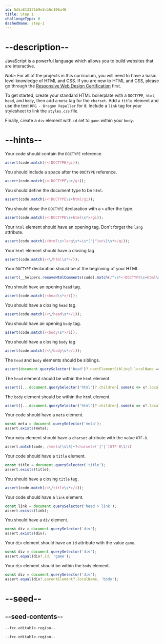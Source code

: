 ```yaml
---
id: 5d5a813321b9e3db6c106a46
title: Step 1
challengeType: 0
dashedName: step-1
---
```


# --description--

JavaScript is a powerful language which allows you to build websites that are interactive.

*Note*: For all of the projects in this curriculum, you will need to have a basic level knowledge of HTML and CSS. If you are new to HTML and CSS, please go through the [Responsive Web Design Certification](https://www.freecodecamp.org/learn/2022/responsive-web-design/) first.

To get started, create your standard HTML boilerplate with a `DOCTYPE`, `html`, `head`, and `body`, then add a `meta` tag for the `charset`. Add a `title` element and use the text `RPG - Dragon Repeller` for it. Include a `link` tag for your stylesheet to link the `styles.css` file.

Finally, create a `div` element with `id` set to `game` within your `body`.

# --hints--

Your code should contain the `DOCTYPE` reference.

```js
assert(code.match(/<!DOCTYPE/gi));
```

You should include a space after the `DOCTYPE` reference.

```js
assert(code.match(/<!DOCTYPE\s+/gi));
```

You should define the document type to be `html`.

```js
assert(code.match(/<!DOCTYPE\s+html/gi));
```

You should close the `DOCTYPE` declaration with a `>` after the type.

```js
assert(code.match(/<!DOCTYPE\s+html\s*>/gi));
```

Your `html` element should have an opening tag. Don't forget the `lang` attribute.

```js
assert(code.match(/<html\s+lang\s*=\s*('|")en\1\s*>/gi));
```

Your `html` element should have a closing tag.

```js
assert(code.match(/<\/html\s*>/));
```

Your `DOCTYPE` declaration should be at the beginning of your HTML.

```js
assert(__helpers.removeHtmlComments(code).match(/^\s*<!DOCTYPE\s+html\s*>/i));
```

You should have an opening `head` tag.

```js
assert(code.match(/<head\s*>/i));
```

You should have a closing `head` tag.

```js
assert(code.match(/<\/head\s*>/i));
```

You should have an opening `body` tag.

```js
assert(code.match(/<body\s*>/i));
```

You should have a closing `body` tag.

```js
assert(code.match(/<\/body\s*>/i));
```

The `head` and `body` elements should be siblings.

```js
assert(document.querySelector('head')?.nextElementSibling?.localName === 'body');
```

The `head` element should be within the `html` element.

```js
assert([...document.querySelector('html')?.children].some(x => x?.localName === 'head'));
```

The `body` element should be within the `html` element.

```js
assert([...document.querySelector('html')?.children].some(x => x?.localName === 'body'));
```

Your code should have a `meta` element.

```js
const meta = document.querySelector('meta');
assert.exists(meta);
```

Your `meta` element should have a `charset` attribute with the value `UTF-8`.

```js
assert.match(code, /<meta[\s\S]+?charset=('|"|`)UTF-8\1/i)
```

Your code should have a `title` element.

```js
const title = document.querySelector('title');
assert.exists(title);
```

You should have a closing `title` tag.

```js
assert(code.match(/<\/title\s*>/i));
```

Your code should have a `link` element.

```js
const link = document.querySelector('head > link');
assert.exists(link);
```

You should have a `div` element.

```js
const div = document.querySelector('div');
assert.exists(div);
```

Your `div` element should have an `id` attribute with the value `game`.

```js
const div = document.querySelector('div');
assert.equal(div?.id, 'game');
```

Your `div` element should be within the `body` element.

```js
const div = document.querySelector('div');
assert.equal(div?.parentElement?.localName, 'body');
```

# --seed--

## --seed-contents--

```html
--fcc-editable-region--

--fcc-editable-region--
```
